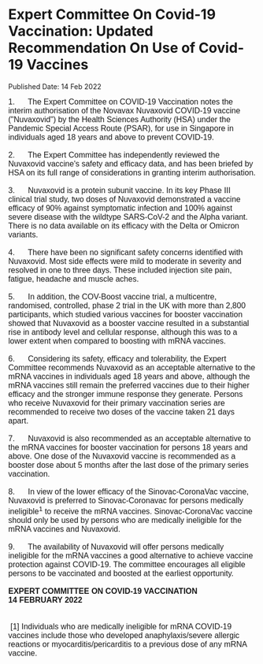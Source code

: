 <html>
    <meta http-equiv="Content-Type" content="text/html; charset=utf-8"/>
    <meta charset="utf-8"/>
    <title>Expert Committee On Covid-19 Vaccination: Updated Recommendation On Use of Covid-19 Vaccines</title>
    <body><h1>Expert Committee On Covid-19 Vaccination: Updated Recommendation On Use of Covid-19 Vaccines</h1>
    <p>Published Date: 14 Feb 2022</p> <span style="font-family: Arial;"><span style="font-size: 16px;">1.&nbsp; &nbsp; &nbsp; The Expert Committee on COVID-19 Vaccination notes the interim authorisation of the Novavax Nuvaxovid COVID-19 vaccine ("Nuvaxovid") by the Health Sciences Authority (HSA) under the Pandemic Special Access Route (PSAR), for use in Singapore in individuals aged 18 years and above to prevent COVID-19.<br><br>2.&nbsp; &nbsp; &nbsp; The Expert Committee has independently reviewed the Nuvaxovid vaccine's safety and efficacy data, and has been briefed by HSA on its full range of considerations in granting interim authorisation.<br><br>3.&nbsp; &nbsp; &nbsp; Nuvaxovid is a protein subunit vaccine. In its key Phase III clinical trial study, two doses of Nuvaxovid demonstrated a vaccine efficacy of 90% against symptomatic infection and 100% against severe disease with the wildtype SARS-CoV-2 and the Alpha variant. There is no data available on its efficacy with the Delta or Omicron variants.<br><br>4.&nbsp; &nbsp; &nbsp; There have been no significant safety concerns identified with Nuvaxovid. Most side effects were mild to moderate in severity and resolved in one to three days. These included injection site pain, fatigue, headache and muscle aches.<br><br>5.&nbsp; &nbsp; &nbsp; In addition, the COV-Boost vaccine trial, a multicentre, randomised, controlled, phase 2 trial in the UK with more than 2,800 participants, which studied various vaccines for booster vaccination showed that Nuvaxovid as a booster vaccine resulted in a substantial rise in antibody level and cellular response, although this was to a lower extent when compared to boosting with mRNA vaccines.<br><br>6.&nbsp; &nbsp; &nbsp; Considering its safety, efficacy and tolerability, the Expert Committee recommends Nuvaxovid as an acceptable alternative to the mRNA vaccines in individuals aged 18 years and above, although the mRNA vaccines still remain the preferred vaccines due to their higher efficacy and the stronger immune response they generate. Persons who receive Nuvaxovid for their primary vaccination series are recommended to receive two doses of the vaccine taken 21 days apart.<br><br>7.&nbsp; &nbsp; &nbsp; Nuvaxovid is also recommended as an acceptable alternative to the mRNA vaccines for booster vaccination for persons 18 years and above. One dose of the Nuvaxovid vaccine is recommended as a booster dose about 5 months after the last dose of the primary series vaccination.<br><br>8.&nbsp; &nbsp; &nbsp; In view of the lower efficacy of the Sinovac-CoronaVac vaccine, Nuvaxovid is preferred to Sinovac-Coronavac for persons medically ineligible<sup>1</sup> to receive the mRNA vaccines. Sinovac-CoronaVac vaccine should only be used by persons who are medically ineligible for the mRNA vaccines and Nuvaxovid.<br><br>9.&nbsp; &nbsp; &nbsp; The availability of Nuvaxovid will offer persons medically ineligible for the mRNA vaccines a good alternative to achieve vaccine protection against COVID-19. The committee encourages all eligible persons to be vaccinated and boosted at the earliest opportunity.<br><strong><br>EXPERT COMMITTEE ON COVID-19 VACCINATION<br>14 FEBRUARY 2022</strong><br><br><br>&nbsp;[1] Individuals who are medically ineligible for mRNA COVID-19 vaccines include those who developed anaphylaxis/severe allergic reactions or myocarditis/pericarditis to a previous dose of any mRNA vaccine.<br></span></span><div><span style="font-family: Arial; font-size: 16px;"><br></span></div></body>
</html>